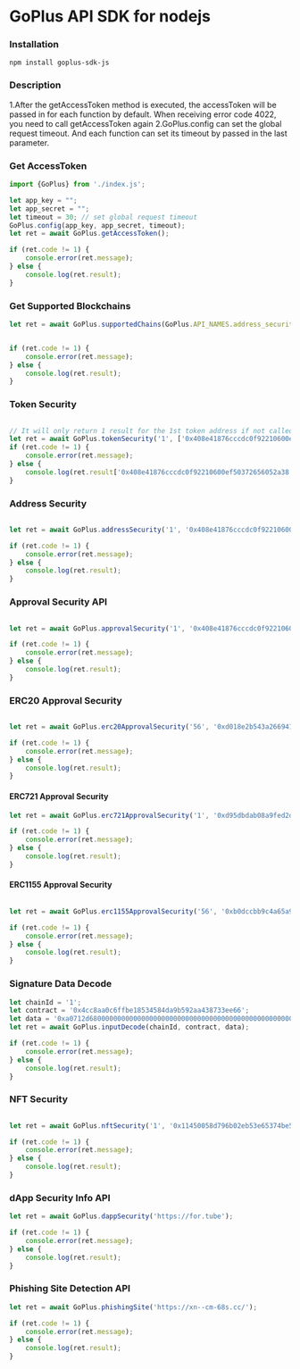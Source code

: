 # GoPlus API SDK for nodejs

### Installation

```
npm install goplus-sdk-js
```

### Description


1.After the getAccessToken method is executed, the accessToken will be passed in for each function by default. When receiving error code 4022, you need to call getAccessToken again
2.GoPlus.config can set the global request timeout. And each function can set its timeout by passed in the last parameter.

### Get AccessToken
```javascript
import {GoPlus} from './index.js';

let app_key = "";
let app_secret = "";
let timeout = 30; // set global request timeout
GoPlus.config(app_key, app_secret, timeout);
let ret = await GoPlus.getAccessToken();

if (ret.code != 1) {
    console.error(ret.message);
} else {
    console.log(ret.result);
}
```

### Get Supported Blockchains

```javascript
let ret = await GoPlus.supportedChains(GoPlus.API_NAMES.address_security);


if (ret.code != 1) {
    console.error(ret.message);
} else {
    console.log(ret.result);
}

```

### Token Security

```javascript

// It will only return 1 result for the 1st token address if not called getAccessToken before
let ret = await GoPlus.tokenSecurity('1', ['0x408e41876cccdc0f92210600ef50372656052a38']);
if (ret.code != 1) {
    console.error(ret.message);
} else {
    console.log(ret.result['0x408e41876cccdc0f92210600ef50372656052a38']);
}

```

### Address Security

```javascript

let ret = await GoPlus.addressSecurity('1', '0x408e41876cccdc0f92210600ef50372656052a38');

if (ret.code != 1) {
    console.error(ret.message);
} else {
    console.log(ret.result);
}
```


### Approval Security API
```javascript

let ret = await GoPlus.approvalSecurity('1', '0x408e41876cccdc0f92210600ef50372656052a38');

if (ret.code != 1) {
    console.error(ret.message);
} else {
    console.log(ret.result);
}
```


### ERC20 Approval Security

```javascript

let ret = await GoPlus.erc20ApprovalSecurity('56', '0xd018e2b543a2669410537f96293590138cacedf3');

if (ret.code != 1) {
    console.error(ret.message);
} else {
    console.log(ret.result);
}
```

#### ERC721 Approval Security

```javascript
let ret = await GoPlus.erc721ApprovalSecurity('1', '0xd95dbdab08a9fed2d71ac9c3028aac40905d8cf3');

if (ret.code != 1) {
    console.error(ret.message);
} else {
    console.log(ret.result);
}
```

#### ERC1155 Approval Security

```javascript

let ret = await GoPlus.erc1155ApprovalSecurity('56', '0xb0dccbb9c4a65a94a41a0165aaea79c8b2fc54ce');

if (ret.code != 1) {
    console.error(ret.message);
} else {
    console.log(ret.result);
}
```

### Signature Data Decode
```javascript
let chainId = '1';
let contract = '0x4cc8aa0c6ffbe18534584da9b592aa438733ee66';
let data = '0xa0712d680000000000000000000000000000000000000000000000000000000062fee481';
let ret = await GoPlus.inputDecode(chainId, contract, data);

if (ret.code != 1) {
    console.error(ret.message);
} else {
    console.log(ret.result);
}
```
### NFT Security
```javascript

let ret = await GoPlus.nftSecurity('1', '0x11450058d796b02eb53e65374be59cff65d3fe7f');

if (ret.code != 1) {
    console.error(ret.message);
} else {
    console.log(ret.result);
}
```

### dApp Security Info API
```javascript
let ret = await GoPlus.dappSecurity('https://for.tube');

if (ret.code != 1) {
    console.error(ret.message);
} else {
    console.log(ret.result);
}
```

### Phishing Site Detection API
```javascript
let ret = await GoPlus.phishingSite('https://xn--cm-68s.cc/');

if (ret.code != 1) {
    console.error(ret.message);
} else {
    console.log(ret.result);
}
	
```